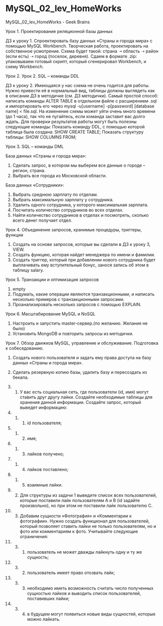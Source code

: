 # MySQL_02_lev_HomeWorks
MySQL_02_lev_HomeWorks - Geek Brains

Урок 1. Проектирование реляционной базы данных

ДЗ к уроку 1. Спроектировать базу данных «Страны и города мира» с помощью MySQL Workbench. Творческая работа, проектировать на собственное усмотрение. Схема будет такой: страна ➝ область ➝ район (если есть) ➝ город (поселок, деревня). Сдаем в формате .zip: упаковываем готовый скрипт, который сгенерировал Workbench, и схему Workbench.


Урок 2. Урок 2. SQL – команды DDL

ДЗ к уроку 2. Имеющаяся у нас схема не очень годится для работы. Нужно привести её в нормальный вид, таблицы должны выглядеть как в описании ДЗ в методичке (см. ДЗ методички).
Самый простой способ: написать команды ALTER TABLE в отдельном файле с расширением .sql и импортировать его через 
mysql -u[username] -p[password] [database name] < file.sql.
На изменение схемы может уйти очень много времени (до 1 часа), так что не пугайтесь, если команда заставит вас долго ждать.
Для проверки результатов работы могут быть полезны следующие команды:
Показать команду DDL, с помощью которой таблица была создана:
SHOW CREATE TABLE<yourtable>;
Показать структуру таблицы:
SHOW COLUMNS FROM<yourtable>;


Урок 3. SQL – команды DML

База данных «Страны и города мира»:
1. Сделать запрос, в котором мы выберем все данные о городе – регион, страна.
2. Выбрать все города из Московской области.

База данных «Сотрудники»:
1. Выбрать среднюю зарплату по отделам.
2. Выбрать максимальную зарплату у сотрудника.
3. Удалить одного сотрудника, у которого максимальная зарплата.
4. Посчитать количество сотрудников во всех отделах.
5. Найти количество сотрудников в отделах и посмотреть, сколько всего денег получает отдел.

Урок 4. Объединение запросов, хранимые процедуры, триггеры, функции

1. Создать на основе запросов, которые вы сделали в ДЗ к уроку 3, VIEW.
2. Создать функцию, которая найдет менеджера по имени и фамилии.
3. Создать триггер, который при добавлении нового сотрудника будет выплачивать ему вступительный бонус, занося запись об этом в таблицу salary.

Урок 5. Транзакции и оптимизация запросов

1. empty
2. Подумать, какие операции являются транзакционными, и написать несколько примеров с транзакционными запросами.
3. Проанализировать несколько запросов с помощью EXPLAIN.

Урок 6. Масштабирование MySQL и NoSQL

1. Настроить и запустить master-сервер.(по желанию. Желания не было)
2. Установить MongoDB и повторить запросы из методички.

Урок 7. Обзор движков MySQL, управление и обслуживание. Подготовка к собеседованию.

1. Создать нового пользователя и задать ему права доступа на базу данных «Страны и города мира».
2. Сделать резервную копию базы, удалить базу и пересоздать из бекапа.

3. 1. У вас есть социальная сеть, где пользователи (id, имя) могут ставить друг другу лайки.
Создайте необходимые таблицы для хранения данной информации. Создайте запрос, который
выведет информацию:

3. 1. 1. id пользователя;

3. 1. 2. имя;

3. 1. 3. лайков получено;

3. 1. 4. лайков поставлено;

3. 1. 5. взаимные лайки.

3. 2. Для структуры из задачи 1 выведите список всех пользователей, которые поставили лайк
пользователям A и B (id задайте произвольно), но при этом не поставили лайк пользователю C.

3. 3. Добавим сущности «Фотография» и «Комментарии к фотографии». Нужно создать
функционал для пользователей, который позволяет ставить лайки не только пользователям, но и
фото или комментариям к фото. Учитывайте следующие ограничения:

3. 3. 1. пользователь не может дважды лайкнуть одну и ту же сущность;

3. 3. 2. пользователь имеет право отозвать лайк;

3. 3. 3. необходимо иметь возможность считать число полученных сущностью лайков и выводить список пользователей, поставивших лайки;

3. 3. 4. в будущем могут появиться новые виды сущностей, которые можно лайкать.
